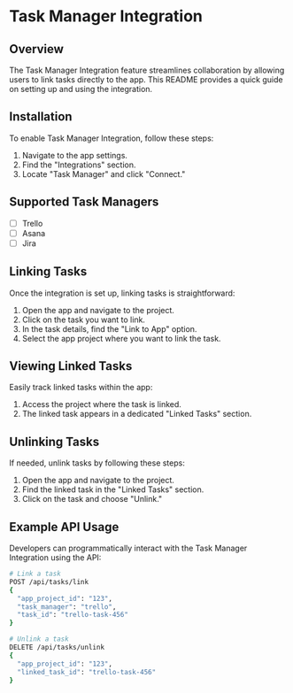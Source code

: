 # Task Manager Integration

## Overview

The Task Manager Integration feature streamlines collaboration by allowing users to link tasks directly to the app. This README provides a quick guide on setting up and using the integration.

## Installation

To enable Task Manager Integration, follow these steps:

1. Navigate to the app settings.
2. Find the "Integrations" section.
3. Locate "Task Manager" and click "Connect."

## Supported Task Managers

- [ ] Trello
- [ ] Asana
- [ ] Jira

## Linking Tasks

Once the integration is set up, linking tasks is straightforward:

1. Open the app and navigate to the project.
2. Click on the task you want to link.
3. In the task details, find the "Link to App" option.
4. Select the app project where you want to link the task.

## Viewing Linked Tasks

Easily track linked tasks within the app:

1. Access the project where the task is linked.
2. The linked task appears in a dedicated "Linked Tasks" section.

## Unlinking Tasks

If needed, unlink tasks by following these steps:

1. Open the app and navigate to the project.
2. Find the linked task in the "Linked Tasks" section.
3. Click on the task and choose "Unlink."

## Example API Usage

Developers can programmatically interact with the Task Manager Integration using the API:

```bash
# Link a task
POST /api/tasks/link
{
  "app_project_id": "123",
  "task_manager": "trello",
  "task_id": "trello-task-456"
}

# Unlink a task
DELETE /api/tasks/unlink
{
  "app_project_id": "123",
  "linked_task_id": "trello-task-456"
}
